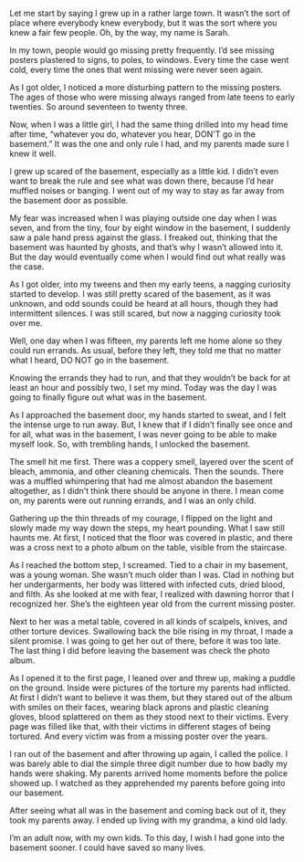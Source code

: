 Let me start by saying I grew up in a rather large town. It wasn’t the sort of place where everybody knew everybody, but it was the sort where you knew a fair few people. Oh, by the way, my name is Sarah.

In my town, people would go missing pretty frequently. I’d see missing posters plastered to signs, to poles, to windows. Every time the case went cold, every time the ones that went missing were never seen again.

As I got older, I noticed a more disturbing pattern to the missing posters. The ages of those who were missing always ranged from late teens to early twenties. So around seventeen to twenty three.

Now, when I was a little girl, I had the same thing drilled into my head time after time, “whatever you do, whatever you hear, DON'T go in the basement.” It was the one and only rule I had, and my parents made sure I knew it well.

I grew up scared of the basement, especially as a little kid. I didn’t even want to break the rule and see what was down there, because I’d hear muffled noises or banging. I went out of my way to stay as far away from the basement door as possible.

My fear was increased when I was playing outside one day when I was seven, and from the tiny, four by eight window in the basement, I suddenly saw a pale hand press against the glass. I freaked out, thinking that the basement was haunted by ghosts, and that’s why I wasn’t allowed into it. But the day would eventually come when I would find out what really was the case.

As I got older, into my tweens and then my early teens, a nagging curiosity started to develop. I was still pretty scared of the basement, as it was unknown, and odd sounds could be heard at all hours, though they had intermittent silences. I was still scared, but now a nagging curiosity took over me.

Well, one day when I was fifteen, my parents left me home alone so they could run errands. As usual, before they left, they told me that no matter what I heard, DO NOT go in the basement.

Knowing the errands they had to run, and that they wouldn’t be back for at least an hour and possibly two, I set my mind. Today was the day I was going to finally figure out what was in the basement.

As I approached the basement door, my hands started to sweat, and I felt the intense urge to run away. But, I knew that if I didn’t finally see once and for all, what was in the basement, I was never going to be able to make myself look. So, with trembling hands, I unlocked the basement.

The smell hit me first. There was a coppery smell, layered over the scent of bleach, ammonia, and other cleaning chemicals. Then the sounds. There was a muffled whimpering that had me almost abandon the basement altogether, as I didn’t think there should be anyone in there. I mean come on, my parents were out running errands, and I was an only child.

Gathering up the thin threads of my courage, I flipped on the light and slowly made my way down the steps, my heart pounding. What I saw still haunts me. At first, I noticed that the floor was covered in plastic, and there was a cross next to a photo album on the table, visible from the staircase.

As I reached the bottom step, I screamed. Tied to a chair in my basement, was a young woman. She wasn’t much older than I was. Clad in nothing but her undergarments, her body was littered with infected cuts, dried blood, and filth. As she looked at me with fear, I realized with dawning horror that I recognized her. She’s the eighteen year old from the current missing poster.

Next to her was a metal table, covered in all kinds of scalpels, knives, and other torture devices. Swallowing back the bile rising in my throat, I made a silent promise. I was going to get her out of there, before it was too late. The last thing I did before leaving the basement was check the photo album.

As I opened it to the first page, I leaned over and threw up, making a puddle on the ground. Inside were pictures of the torture my parents had inflicted. At first I didn’t want to believe it was them, but they stared out of the album with smiles on their faces, wearing black aprons and plastic cleaning gloves, blood splattered on them as they stood next to their victims. Every page was filled like that, with their victims in different stages of being tortured. And every victim was from a missing poster over the years.

I ran out of the basement and after throwing up again, I called the police. I was barely able to dial the simple three digit number due to how badly my hands were shaking. My parents arrived home moments before the police showed up. I watched as they apprehended my parents before going into our basement.

After seeing what all was in the basement and coming back out of it, they took my parents away. I ended up living with my grandma, a kind old lady.

I’m an adult now, with my own kids. To this day, I wish I had gone into the basement sooner. I could have saved so many lives.